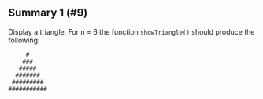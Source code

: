 ## Summary 1 (#9)

Display a triangle. For n = 6 the function `showTriangle()` should produce the
following:

```
     #
    ###
   #####
  #######
 #########
###########
```
